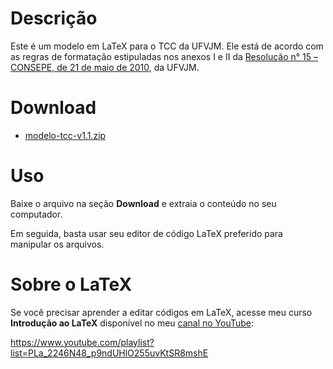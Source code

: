 # Descrição

Este é um modelo em LaTeX para o TCC da UFVJM. Ele está de acordo com as regras de formatação estipuladas nos anexos I e II da [Resolução n° 15 – CONSEPE, de 21 de maio de 2010](http://www.ufvjm.edu.br/formularios/doc_download/1184-.html?lang=pt_BR.utf8%2C+pt_BR.UT), da UFVJM.

# Download

- [modelo-tcc-v1.1.zip](https://github.com/lcmaquino/tcc-ufvjm/releases/download/v1.1/tcc-ufvjm-v1.1.zip)

# Uso

Baixe o arquivo na seção **Download** e extraia o conteúdo no seu computador.

Em seguida, basta usar seu editor de código LaTeX preferido para manipular os arquivos.

# Sobre o LaTeX

Se você precisar aprender a editar códigos em LaTeX, acesse meu curso **Introdução ao LaTeX** disponível no meu [canal no YouTube](https://www.youtube.com/lcmaquino):

https://www.youtube.com/playlist?list=PLa_2246N48_p9ndUHlO255uvKtSR8mshE
